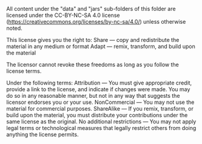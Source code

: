 All content under the "data" and "jars" sub-folders of this folder are licensed
under the CC-BY-NC-SA 4.0 license (https://creativecommons.org/licenses/by-nc-sa/4.0/) unless otherwise noted.

This license gives you the right to:
	Share — copy and redistribute the material in any medium or format 
	Adapt — remix, transform, and build upon the material 

The licensor cannot revoke these freedoms as long as you follow the license terms.

Under the following terms:
	Attribution — You must give appropriate credit, provide a link to the license, and indicate if changes were made. You may do so in any reasonable manner, but not in any way that suggests the licensor endorses you or your use. 
	NonCommercial — You may not use the material for commercial purposes. 
	ShareAlike — If you remix, transform, or build upon the material, you must distribute your contributions under the same license as the original. 
	No additional restrictions — You may not apply legal terms or technological measures that legally restrict others from doing anything the license permits. 
